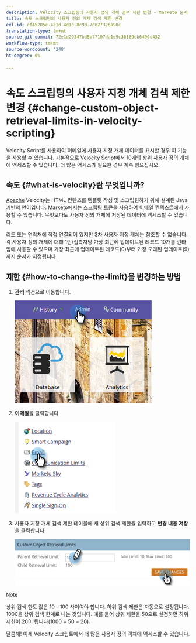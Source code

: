 ```yaml
---
description: Velocity 스크립팅의 사용자 정의 개체 검색 제한 변경 - Marketo 문서 - 제품 설명서
title: 속도 스크립팅의 사용자 정의 개체 검색 제한 변경
exl-id: ef45205e-421d-4d1d-8c9d-7d627326a90c
translation-type: tm+mt
source-git-commit: 72e1d29347bd5b77107da1e9c30169cb6490c432
workflow-type: tm+mt
source-wordcount: '248'
ht-degree: 0%

---
```


# 속도 스크립팅의 사용자 지정 개체 검색 제한 변경 {#change-custom-object-retrieval-limits-in-velocity-scripting}

Velocity Script를 사용하여 이메일에 사용자 지정 개체 데이터를 표시할 경우 이 기능을 사용할 수 있습니다. 기본적으로 Velocity Script에서 10개의 상위 사용자 정의 개체에 액세스할 수 있습니다. 더 많은 액세스가 필요한 경우 계속 읽으십시오.

## 속도 {#what-is-velocity}란 무엇입니까?

[Apache](https://velocity.apache.org/) Velocity는 HTML 컨텐츠를 템플릿 작성 및 스크립팅하기 위해 설계된 Java 기반의 언어입니다. Marketo에서는 [스크립팅 토큰](/help/marketo/product-docs/email-marketing/general/using-tokens/create-an-email-script-token.md)을 사용하여 이메일 컨텍스트에서 사용할 수 있습니다. 무엇보다도 사용자 정의 개체에 저장된 데이터에 액세스할 수 있습니다.

리드 또는 연락처에 직접 연결되어 있지만 3차 사용자 지정 개체는 참조할 수 없습니다. 각 사용자 정의 개체에 대해 1인/접촉자당 가장 최근에 업데이트된 레코드 10개를 런타임에 사용할 수 있으며 가장 최근에 업데이트된 레코드(0)부터 가장 오래된 업데이트(9)까지 순서가 지정됩니다.

## 제한 {#how-to-change-the-limit}을 변경하는 방법

1. **관리** 섹션으로 이동합니다.

   ![](assets/change-custom-object-retrieval-limits-in-velocity-scripting-1.png)

1. **이메일**&#x200B;을 클릭합니다.

   ![](assets/change-custom-object-retrieval-limits-in-velocity-scripting-2.png)

1. 사용자 지정 개체 검색 제한 테이블에 새 상위 검색 제한을 입력하고 **변경 내용 저장**&#x200B;을 클릭합니다.

   ![](assets/change-custom-object-retrieval-limits-in-velocity-scripting-3.png)

>[!NOTE]
>
>상위 검색 한도 값은 10 - 100 사이여야 합니다. 하위 검색 제한은 자동으로 설정됩니다. 1000을 상위 검색 한계로 나눈 것입니다. 예를 들어 상위 제한을 50으로 설정하면 하위 제한이 20이 됩니다(1000 ÷ 50 = 20).

달콤해! 이제 Velocity 스크립트에서 더 많은 사용자 정의 객체에 액세스할 수 있습니다.
